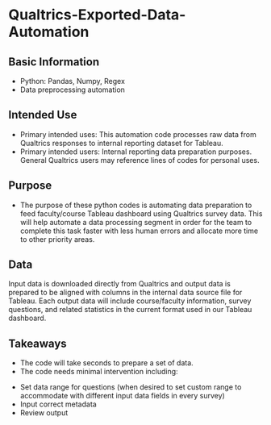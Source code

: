 # Qualtrics-Exported-Data-Automation
 
## Basic Information 
- Python: Pandas, Numpy, Regex
- Data preprocessing automation

## Intended Use
- Primary intended uses: This automation code processes raw data from Qualtrics responses to internal reporting dataset for Tableau.
- Primary intended users: Internal reporting data preparation purposes. General Qualtrics users may reference lines of codes for personal uses.

## Purpose
- The purpose of these python codes is automating data preparation to feed faculty/course Tableau dashboard using Qualtrics survey data. This will help automate a data processing segment in order for the team to complete this task faster with less human errors and allocate more time to other priority areas.

## Data
Input data is downloaded directly from Qualtrics and output data is prepared to be aligned with columns in the internal data source file for Tableau. Each output data will include course/faculty information, survey questions, and related statistics in the current format used in our Tableau dashboard.

## Takeaways
- The code will take seconds to prepare a set of data.
-	The code needs minimal intervention including:
*	Set data range for questions (when desired to set custom range to accommodate with different input data fields in every survey)
* Input correct metadata
* Review output
